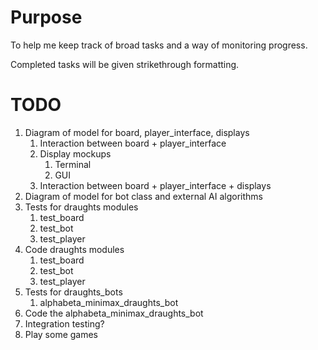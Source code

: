 # Purpose
To help me keep track of broad tasks and a way of monitoring progress.  

Completed tasks will be given strikethrough formatting.

# TODO
1. Diagram of model for board, player_interface, displays
   1. Interaction between board + player_interface
   2. Display mockups
      1. Terminal
      2. GUI
   3. Interaction between board + player_interface + displays
2. Diagram of model for bot class and external AI algorithms
3. Tests for draughts modules
   1. test_board
   2. test_bot
   3. test_player
4. Code draughts modules
   1. test_board
   2. test_bot
   3. test_player
5. Tests for draughts_bots
   1. alphabeta_minimax_draughts_bot
6. Code the alphabeta_minimax_draughts_bot
7. Integration testing?
8. Play some games
